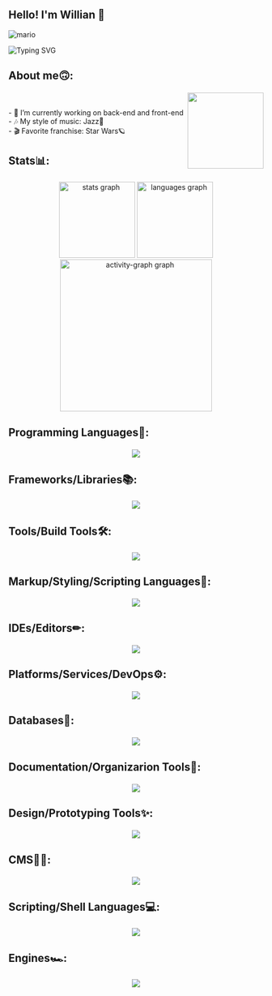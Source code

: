 <h2 align="left">Hello! I'm Willian 🖖</h2> 

![mario](https://github.com/user-attachments/assets/4d6b2fec-d6ff-4942-94d4-90544c4ca7a1)

![Typing SVG](https://readme-typing-svg.demolab.com?font=Fira+Code&pause=1000&color=9644CD&center=true&vCenter=true&width=1000&lines=Hello%2C+my+name+is+Willian+Richter+🖖;I+am+Software+Developer;Welcome+to+my+Github)

###

## <p width="25px" height="25px"> About me🙃:

<img align="right" height="150" src="https://github.com/user-attachments/assets/ee398c6f-9cbe-4b34-aa13-ea3f580cb1a7" /><br>

<p align="left">- 🔭 I’m currently working on back-end and front-end<br>- 🎶 My style of music: Jazz🎷<br>- 🎬 Favorite franchise: Star Wars🪐</p>

###

## <p width="25px" height="25px"> Stats📊:

<div align="center">
  <img src="https://github-readme-stats.vercel.app/api?username=Willian829&hide_title=false&hide_rank=false&show_icons=true&include_all_commits=true&count_private=true&disable_animations=false&theme=midnight-purple&locale=en&hide_border=false" height="150" alt="stats graph"  />
  <img src="https://github-readme-stats.vercel.app/api/top-langs?username=Willian829&locale=en&hide_title=false&layout=compact&card_width=320&langs_count=5&theme=midnight-purple&hide_border=false" height="150" alt="languages graph"  />
  <img src="https://github-readme-activity-graph.vercel.app/graph?username=Willian829&radius=16&theme=midnight-purple&area=true&order=5&hide_title=false&hide_border=true" height="300" alt="activity-graph graph"  />
</div>

###

## <p width="25px" height="25px"> Programming Languages🤖:

<p align="center">
  <a href="https://skillicons.dev">
    <img src="https://skillicons.dev/icons?i=java,php,py,c,cpp,cs,js,ts,ruby,lua,elixir,kotlin,arduino&perline=9" />
  </a>
</p>

###

## <p width="25px" height="25px"> Frameworks/Libraries📚:

<p align="center">
  <a href="https://skillicons.dev">
    <img src="https://skillicons.dev/icons?i=react,nodejs,tailwind,nextjs,babel,electron,nestjs,jquery,prisma,elysia,threejs,vue,vite,bootstrap,spring,dotnet&perline=9" />
  </a>
</p>

###

## <p width="25px" height="25px"> Tools/Build Tools🛠:

<p align="center">
  <a href="https://skillicons.dev">
    <img src="https://skillicons.dev/icons?i=yarn,bun,pnpm,npm,git,github&perline=9" />
  </a>
</p>

###

## <p width="25px" height="25px"> Markup/Styling/Scripting Languages🎨:

<p align="center">
  <a href="https://skillicons.dev">
    <img src="https://skillicons.dev/icons?i=html,css,sass&perline=9" />
  </a>
</p>

###

## <p width="25px" height="25px"> IDEs/Editors✏:

<p align="center">
  <a href="https://skillicons.dev">
    <img src="https://skillicons.dev/icons?i=eclipse,idea,phpstorm,pycharm,atom,sublime&perline=9" />
  </a>
</p>

###

## <p width="25px" height="25px"> Platforms/Services/DevOps⚙:

<p align="center">
  <a href="https://skillicons.dev">
    <img src="https://skillicons.dev/icons?i=azure,netlify&perline=9" />
  </a>
</p>

###

## <p width="25px" height="25px"> Databases🎲:

<p align="center">
  <a href="https://skillicons.dev">
    <img src="https://skillicons.dev/icons?i=mongodb,mysql&perline=9" />
  </a>
</p>

###

## <p width="25px" height="25px"> Documentation/Organizarion Tools📃:

<p align="center">
  <a href="https://skillicons.dev">
    <img src="https://skillicons.dev/icons?i=notion,obsidian&perline=9" />
  </a>
</p>

###

## <p width="25px" height="25px"> Design/Prototyping Tools✨:

<p align="center">
  <a href="https://skillicons.dev">
    <img src="https://skillicons.dev/icons?i=ps,figma&perline=9" />
  </a>
</p>

###

## <p width="25px" height="25px"> CMS👨‍💼:

<p align="center">
  <a href="https://skillicons.dev">
    <img src="https://skillicons.dev/icons?i=wordpress&perline=9" />
  </a>
</p>

###

## <p width="25px" height="25px"> Scripting/Shell Languages💻:

<p align="center">
  <a href="https://skillicons.dev">
    <img src="https://skillicons.dev/icons?i=powershell,bash&perline=9" />
  </a>
</p>

###

## <p width="25px" height="25px"> Engines🏎:

<p align="center">
  <a href="https://skillicons.dev">
    <img src="https://skillicons.dev/icons?i=godot&perline=9" />
  </a>
</p>

###


